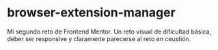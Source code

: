# browser-extension-manager
Mi segundo reto de Frontend Mentor. Un reto visual de dificultad básica, deber ser responsive y claramente parecerse al reto en ceustión.
